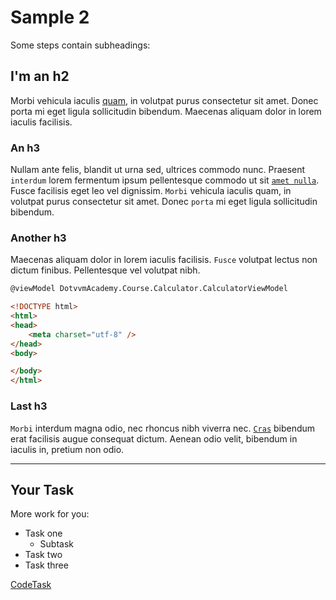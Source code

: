 ﻿# Sample 2

Some steps contain subheadings:

## I'm an h2

Morbi vehicula iaculis [quam][links], in volutpat purus consectetur sit amet. Donec porta mi eget ligula sollicitudin bibendum. Maecenas aliquam dolor in lorem iaculis facilisis.

### An h3

Nullam ante felis, blandit ut urna sed, ultrices commodo nunc. Praesent `interdum` lorem fermentum ipsum pellentesque commodo ut sit [`amet nulla`][links]. Fusce facilisis eget leo vel dignissim. `Morbi` vehicula iaculis quam, in volutpat purus consectetur sit amet. Donec `porta` mi eget ligula sollicitudin bibendum.

### Another h3

Maecenas aliquam dolor in lorem iaculis facilisis. `Fusce` volutpat lectus non dictum finibus. Pellentesque vel volutpat nibh.

```html
@viewModel DotvvmAcademy.Course.Calculator.CalculatorViewModel

<!DOCTYPE html>
<html>
<head>
    <meta charset="utf-8" />
</head>
<body>

</body>
</html>
```

### Last h3

`Morbi` interdum magna odio, nec rhoncus nibh viverra nec. [`Cras`][links] bibendum erat facilisis augue consequat dictum. Aenean odio velit, bibendum in iaculis in, pretium non odio. 

[links]: https://example.com

---

## Your Task

More work for you:

- Task one
  - Subtask
- Task two
- Task three

[CodeTask](/resources/content_sample/sample_2.dothtml.csx)